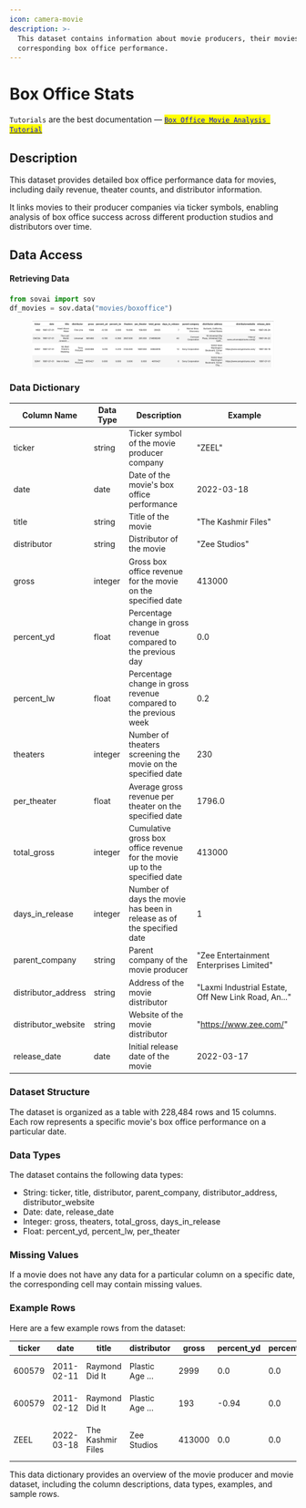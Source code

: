 ```yaml
---
icon: camera-movie
description: >-
  This dataset contains information about movie producers, their movies, and the
  corresponding box office performance.
---
```


# Box Office Stats

`Tutorials` are the best documentation —  [<mark style="color:blue;">`Box Office Movie Analysis Tutorial`</mark>](https://colab.research.google.com/github/sovai-research/sovai-public/blob/main/notebooks/datasets/Movies%20Box%20Office.ipynb)

## Description

This dataset provides detailed box office performance data for movies, including daily revenue, theater counts, and distributor information.

It links movies to their producer companies via ticker symbols, enabling analysis of box office success across different production studios and distributors over time.

## Data Access

#### Retrieving Data

```python
from sovai import sov 
df_movies = sov.data("movies/boxoffice")
```

<figure><img src="../../.gitbook/assets/box_office_stats_1.png" alt=""><figcaption></figcaption></figure>

### Data Dictionary

| Column Name          | Data Type | Description                                                                | Example                                             |
| -------------------- | --------- | -------------------------------------------------------------------------- | --------------------------------------------------- |
| ticker               | string    | Ticker symbol of the movie producer company                                | "ZEEL"                                              |
| date                 | date      | Date of the movie's box office performance                                 | 2022-03-18                                          |
| title                | string    | Title of the movie                                                         | "The Kashmir Files"                                 |
| distributor          | string    | Distributor of the movie                                                   | "Zee Studios"                                       |
| gross                | integer   | Gross box office revenue for the movie on the specified date               | 413000                                              |
| percent\_yd          | float     | Percentage change in gross revenue compared to the previous day            | 0.0                                                 |
| percent\_lw          | float     | Percentage change in gross revenue compared to the previous week           | 0.2                                                 |
| theaters             | integer   | Number of theaters screening the movie on the specified date               | 230                                                 |
| per\_theater         | float     | Average gross revenue per theater on the specified date                    | 1796.0                                              |
| total\_gross         | integer   | Cumulative gross box office revenue for the movie up to the specified date | 413000                                              |
| days\_in\_release    | integer   | Number of days the movie has been in release as of the specified date      | 1                                                   |
| parent\_company      | string    | Parent company of the movie producer                                       | "Zee Entertainment Enterprises Limited"             |
| distributor\_address | string    | Address of the movie distributor                                           | "Laxmi Industrial Estate, Off New Link Road, An..." |
| distributor\_website | string    | Website of the movie distributor                                           | "https://www.zee.com/"                              |
| release\_date        | date      | Initial release date of the movie                                          | 2022-03-17                                          |

### Dataset Structure

The dataset is organized as a table with 228,484 rows and 15 columns. Each row represents a specific movie's box office performance on a particular date.

### Data Types

The dataset contains the following data types:

* String: ticker, title, distributor, parent\_company, distributor\_address, distributor\_website
* Date: date, release\_date
* Integer: gross, theaters, total\_gross, days\_in\_release
* Float: percent\_yd, percent\_lw, per\_theater

### Missing Values

If a movie does not have any data for a particular column on a specific date, the corresponding cell may contain missing values.

### Example Rows

Here are a few example rows from the dataset:

| ticker | date       | title             | distributor   | gross  | percent\_yd | percent\_lw | theaters | per\_theater | total\_gross | days\_in\_release | parent\_company                       | distributor\_address                              | distributor\_website        | release\_date |
| ------ | ---------- | ----------------- | ------------- | ------ | ----------- | ----------- | -------- | ------------ | ------------ | ----------------- | ------------------------------------- | ------------------------------------------------- | --------------------------- | ------------- |
| 600579 | 2011-02-11 | Raymond Did It    | Plastic Age … | 2999   | 0.0         | 0.0         | 1.0      | 2999.0       | 2999         | 1                 | KraussMaffei Group                    | 7295 Tellier St, Montreal, Quebec H1N 3S9, CA     | https://plastic-age.com/en/ | 2011-02-10    |
| 600579 | 2011-02-12 | Raymond Did It    | Plastic Age … | 193    | -0.94       | 0.0         | 1.0      | 193.0        | 3192         | 2                 | KraussMaffei Group                    | 7295 Tellier St, Montreal, Quebec H1N 3S9, CA     | https://plastic-age.com/en/ | 2011-02-10    |
| ZEEL   | 2022-03-18 | The Kashmir Files | Zee Studios   | 413000 | 0.0         | 0.0         | 230.0    | 1796.0       | 413000       | 1                 | Zee Entertainment Enterprises Limited | Laxmi Industrial Estate, Off New Link Road, An... | https://www.zee.com/        | 2022-03-17    |

This data dictionary provides an overview of the movie producer and movie dataset, including the column descriptions, data types, examples, and sample rows.
